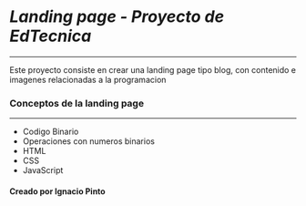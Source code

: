 # *Landing page - Proyecto de EdTecnica*
----------------------------------------

Este proyecto consiste en crear una landing page tipo blog, con contenido e imagenes relacionadas a la programacion

### **Conceptos de la landing page**

-----------------------------------------

* Codigo Binario
* Operaciones con numeros binarios
* HTML
* CSS
* JavaScript

#### Creado por Ignacio Pinto